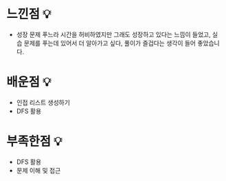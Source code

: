 # 느낀점 💡

- 성장 문제 푸느라 시간을 허비하였지만 그래도 성장하고 있다는 느낌이 들었고,
  실습 문제를 푸는데 있어서 더 알아가고 싶다, 풀이가 즐겁다는 생각이 들어 좋았습니다.

# 배운점 💡

- 인접 리스트 생성하기
- DFS 활용

# 부족한점 💡

- DFS 활용
- 문제 이해 및 접근
